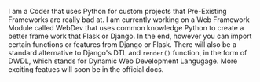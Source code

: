 I am a Coder that uses Python for custom projects that Pre-Existing Frameworks are really bad at.
I am currently working on a Web Framework Module called WebDev that uses common knowledge Python to create a better frame work that Flask or Django. In the end, however you can 
import certain functions or features from Django or Flask. There will also be a standard alternative to Django's DTL and <code>render()</code> function, in the form of 
DWDL, which stands for Dynamic Web Development Langugage. More exciting featues will soon be in the official docs.


